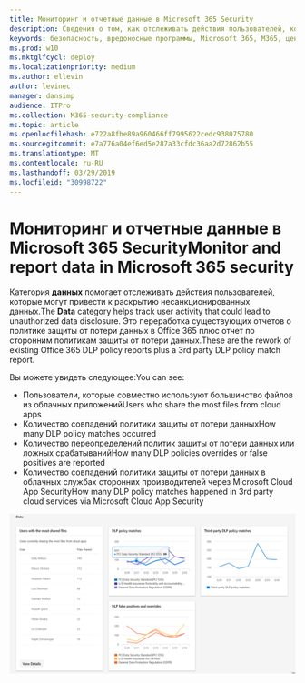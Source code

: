 ```yaml
---
title: Мониторинг и отчетные данные в Microsoft 365 Security
description: Сведения о том, как отслеживать действия пользователей, которые могут привести к раскрытию несанкционированных данных.
keywords: безопасность, вредоносные программы, Microsoft 365, M365, центр безопасности, монитор, отчет, данные
ms.prod: w10
ms.mktglfcycl: deploy
ms.localizationpriority: medium
ms.author: ellevin
author: levinec
manager: dansimp
audience: ITPro
ms.collection: M365-security-compliance
ms.topic: article
ms.openlocfilehash: e722a8fbe89a960466ff7995622cedc938075780
ms.sourcegitcommit: e7a776a04ef6ed5e287a33cfdc36aa2d72862b55
ms.translationtype: MT
ms.contentlocale: ru-RU
ms.lasthandoff: 03/29/2019
ms.locfileid: "30998722"
---
```

# <a name="monitor-and-report-data-in-microsoft-365-security"></a><span data-ttu-id="0a516-104">Мониторинг и отчетные данные в Microsoft 365 Security</span><span class="sxs-lookup"><span data-stu-id="0a516-104">Monitor and report data in Microsoft 365 security</span></span>

<span data-ttu-id="0a516-105">Категория **данных** помогает отслеживать действия пользователей, которые могут привести к раскрытию несанкционированных данных.</span><span class="sxs-lookup"><span data-stu-id="0a516-105">The **Data** category helps track user activity that could lead to unauthorized data disclosure.</span></span> <span data-ttu-id="0a516-106">Это переработка существующих отчетов о политике защиты от потери данных в Office 365 плюс отчет по сторонним политикам защиты от потери данных.</span><span class="sxs-lookup"><span data-stu-id="0a516-106">These are the rework of existing Office 365 DLP policy reports plus a 3rd party DLP policy match report.</span></span>

<span data-ttu-id="0a516-107">Вы можете увидеть следующее:</span><span class="sxs-lookup"><span data-stu-id="0a516-107">You can see:</span></span>

* <span data-ttu-id="0a516-108">Пользователи, которые совместно используют большинство файлов из облачных приложений</span><span class="sxs-lookup"><span data-stu-id="0a516-108">Users who share the most files from cloud apps</span></span>
* <span data-ttu-id="0a516-109">Количество совпадений политики защиты от потери данных</span><span class="sxs-lookup"><span data-stu-id="0a516-109">How many DLP policy matches occurred</span></span>
* <span data-ttu-id="0a516-110">Количество переопределений политик защиты от потери данных или ложных срабатываний</span><span class="sxs-lookup"><span data-stu-id="0a516-110">How many DLP policies overrides or false positives are reported</span></span>
* <span data-ttu-id="0a516-111">Количество совпадений политики защиты от потери данных в облачных службах сторонних производителей через Microsoft Cloud App Security</span><span class="sxs-lookup"><span data-stu-id="0a516-111">How many DLP policy matches happened in 3rd party cloud services via Microsoft Cloud App Security</span></span>

![Категория данных страницы отчетов о _Амп_ мониторинга](./media/security-docs/data.png)
